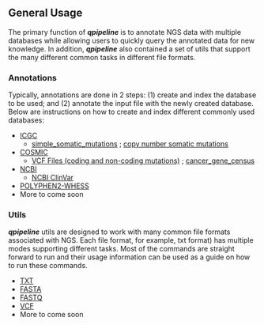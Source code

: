 

## General Usage
The primary function of **_qpipeline_** is to annotate NGS data with multiple databases while allowing users to quickly query the annotated data for new knowledge.  In addition, **_qpipeline_** also contained a set of utils that support the many different common tasks in different file formats.  

### Annotations
Typically, annotations are done in 2 steps: (1) create and index the database to be used; and (2) annotate the input file with the newly created database.  Below are instructions on how to create and index different commonly used databases:
* [ICGC](https://dcc.icgc.org/releases)
  * [simple_somatic_mutations](ICGC_simple_mutations.md) ; [copy number somatic mutations](ICGC_copy_number.md)
* [COSMIC](https://cancer.sanger.ac.uk/cosmic) 
  * [VCF Files (coding and non-coding mutations)](COSMIC_VCF.md) ;  [cancer_gene_census](COSMIC_cancer_gene_census.md)
* [NCBI](ftp://ftp.ncbi.nlm.nih.gov/pub/clinvar/vcf_GRCh37)
  * [NCBI ClinVar](NCBI_ClinVar.md)
* [POLYPHEN2-WHESS](POLYPHEN2-WHESS.md)
* More to come soon
### Utils
**_qpipeline_** utils are designed to work with many common file formats associated with NGS. Each file format, for example, txt format) has multiple modes supporting different tasks.  Most of the commands are straight forward to run and their usage information can be used as a guide on how to run these commands.  

* [TXT](TXT.md)
* [FASTA](FASTA.md)
* [FASTQ](FASTQ.md)
* [VCF](VCF.md)
* More to come soon


